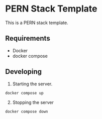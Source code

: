 # PERN Stack Template
This is a PERN stack template. 

## Requirements
- Docker
- docker compose

## Developing
1. Starting the server.
```
docker compose up
```
2. Stopping the server
```
docker compose down
```